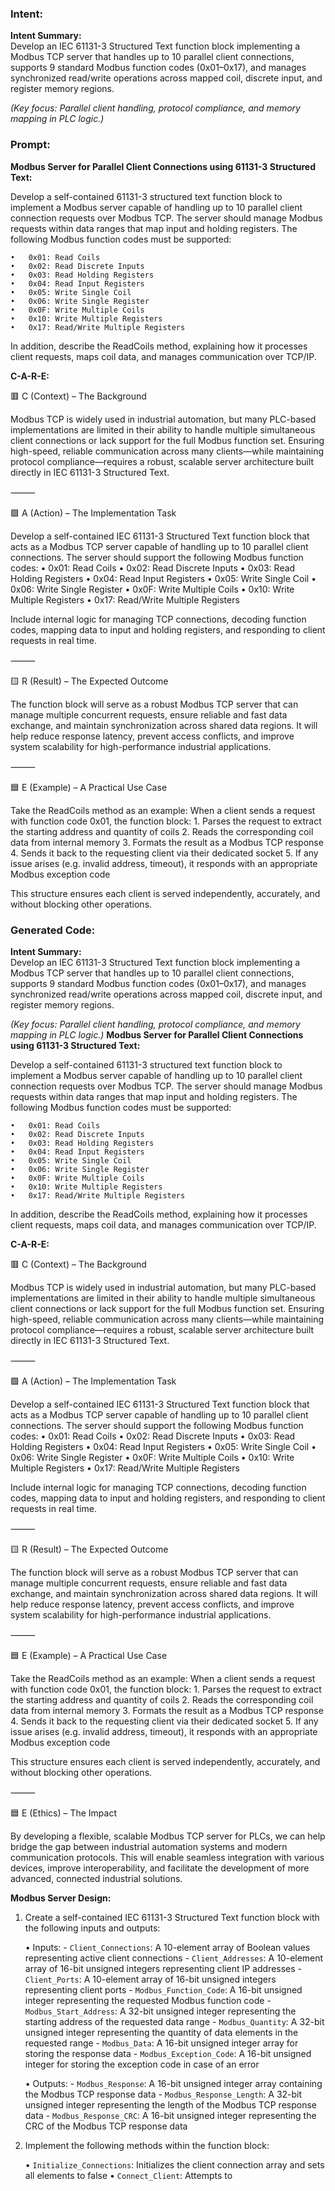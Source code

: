 ### Intent:
**Intent Summary:**  
Develop an IEC 61131-3 Structured Text function block implementing a Modbus TCP server that handles up to 10 parallel client connections, supports 9 standard Modbus function codes (0x01–0x17), and manages synchronized read/write operations across mapped coil, discrete input, and register memory regions.  

*(Key focus: Parallel client handling, protocol compliance, and memory mapping in PLC logic.)*

### Prompt:
**Modbus Server for Parallel Client Connections using 61131-3 Structured Text:**

Develop a self-contained 61131-3 structured text function block to implement a Modbus server capable of handling up to 10 parallel client connection requests over Modbus TCP. The server should manage Modbus requests within data ranges that map input and holding registers. The following Modbus function codes must be supported:

	•	0x01: Read Coils
	•	0x02: Read Discrete Inputs
	•	0x03: Read Holding Registers
	•	0x04: Read Input Registers
	•	0x05: Write Single Coil
	•	0x06: Write Single Register
	•	0x0F: Write Multiple Coils
	•	0x10: Write Multiple Registers
	•	0x17: Read/Write Multiple Registers

In addition, describe the ReadCoils method, explaining how it processes client requests, maps coil data, and manages communication over TCP/IP.

**C-A-R-E:**

🟥 C (Context) – The Background

Modbus TCP is widely used in industrial automation, but many PLC-based implementations are limited in their ability to handle multiple simultaneous client connections or lack support for the full Modbus function set. Ensuring high-speed, reliable communication across many clients—while maintaining protocol compliance—requires a robust, scalable server architecture built directly in IEC 61131-3 Structured Text.

⸻

🟩 A (Action) – The Implementation Task

Develop a self-contained IEC 61131-3 Structured Text function block that acts as a Modbus TCP server capable of handling up to 10 parallel client connections. The server should support the following Modbus function codes:
	•	0x01: Read Coils
	•	0x02: Read Discrete Inputs
	•	0x03: Read Holding Registers
	•	0x04: Read Input Registers
	•	0x05: Write Single Coil
	•	0x06: Write Single Register
	•	0x0F: Write Multiple Coils
	•	0x10: Write Multiple Registers
	•	0x17: Read/Write Multiple Registers

Include internal logic for managing TCP connections, decoding function codes, mapping data to input and holding registers, and responding to client requests in real time.

⸻

🟨 R (Result) – The Expected Outcome

The function block will serve as a robust Modbus TCP server that can manage multiple concurrent requests, ensure reliable and fast data exchange, and maintain synchronization across shared data regions. It will help reduce response latency, prevent access conflicts, and improve system scalability for high-performance industrial applications.

⸻

🟦 E (Example) – A Practical Use Case

Take the ReadCoils method as an example:
When a client sends a request with function code 0x01, the function block:
	1.	Parses the request to extract the starting address and quantity of coils
	2.	Reads the corresponding coil data from internal memory
	3.	Formats the result as a Modbus TCP response
	4.	Sends it back to the requesting client via their dedicated socket
	5.	If any issue arises (e.g. invalid address, timeout), it responds with an appropriate Modbus exception code

This structure ensures each client is served independently, accurately, and without blocking other operations.

### Generated Code:
**Intent Summary:**  
Develop an IEC 61131-3 Structured Text function block implementing a Modbus TCP server that handles up to 10 parallel client connections, supports 9 standard Modbus function codes (0x01–0x17), and manages synchronized read/write operations across mapped coil, discrete input, and register memory regions.  

*(Key focus: Parallel client handling, protocol compliance, and memory mapping in PLC logic.)*
**Modbus Server for Parallel Client Connections using 61131-3 Structured Text:**

Develop a self-contained 61131-3 structured text function block to implement a Modbus server capable of handling up to 10 parallel client connection requests over Modbus TCP. The server should manage Modbus requests within data ranges that map input and holding registers. The following Modbus function codes must be supported:

	•	0x01: Read Coils
	•	0x02: Read Discrete Inputs
	•	0x03: Read Holding Registers
	•	0x04: Read Input Registers
	•	0x05: Write Single Coil
	•	0x06: Write Single Register
	•	0x0F: Write Multiple Coils
	•	0x10: Write Multiple Registers
	•	0x17: Read/Write Multiple Registers

In addition, describe the ReadCoils method, explaining how it processes client requests, maps coil data, and manages communication over TCP/IP.

**C-A-R-E:**

🟥 C (Context) – The Background

Modbus TCP is widely used in industrial automation, but many PLC-based implementations are limited in their ability to handle multiple simultaneous client connections or lack support for the full Modbus function set. Ensuring high-speed, reliable communication across many clients—while maintaining protocol compliance—requires a robust, scalable server architecture built directly in IEC 61131-3 Structured Text.

⸻

🟩 A (Action) – The Implementation Task

Develop a self-contained IEC 61131-3 Structured Text function block that acts as a Modbus TCP server capable of handling up to 10 parallel client connections. The server should support the following Modbus function codes:
	•	0x01: Read Coils
	•	0x02: Read Discrete Inputs
	•	0x03: Read Holding Registers
	•	0x04: Read Input Registers
	•	0x05: Write Single Coil
	•	0x06: Write Single Register
	•	0x0F: Write Multiple Coils
	•	0x10: Write Multiple Registers
	•	0x17: Read/Write Multiple Registers

Include internal logic for managing TCP connections, decoding function codes, mapping data to input and holding registers, and responding to client requests in real time.

⸻

🟨 R (Result) – The Expected Outcome

The function block will serve as a robust Modbus TCP server that can manage multiple concurrent requests, ensure reliable and fast data exchange, and maintain synchronization across shared data regions. It will help reduce response latency, prevent access conflicts, and improve system scalability for high-performance industrial applications.

⸻

🟦 E (Example) – A Practical Use Case

Take the ReadCoils method as an example:
When a client sends a request with function code 0x01, the function block:
	1.	Parses the request to extract the starting address and quantity of coils
	2.	Reads the corresponding coil data from internal memory
	3.	Formats the result as a Modbus TCP response
	4.	Sends it back to the requesting client via their dedicated socket
	5.	If any issue arises (e.g. invalid address, timeout), it responds with an appropriate Modbus exception code

This structure ensures each client is served independently, accurately, and without blocking other operations.

⸻

🟦 E (Ethics) – The Impact

By developing a flexible, scalable Modbus TCP server for PLCs, we can help bridge the gap between industrial automation systems and modern communication protocols. This will enable seamless integration with various devices, improve interoperability, and facilitate the development of more advanced, connected industrial solutions.

**Modbus Server Design:**

1.	Create a self-contained IEC 61131-3 Structured Text function block with the following inputs and outputs:

	•	Inputs:
		- `Client_Connections`: A 10-element array of Boolean values representing active client connections
		- `Client_Addresses`: A 10-element array of 16-bit unsigned integers representing client IP addresses
		- `Client_Ports`: A 10-element array of 16-bit unsigned integers representing client ports
		- `Modbus_Function_Code`: A 16-bit unsigned integer representing the requested Modbus function code
		- `Modbus_Start_Address`: A 32-bit unsigned integer representing the starting address of the requested data range
		- `Modbus_Quantity`: A 32-bit unsigned integer representing the quantity of data elements in the requested range
		- `Modbus_Data`: A 16-bit unsigned integer array for storing the response data
		- `Modbus_Exception_Code`: A 16-bit unsigned integer for storing the exception code in case of an error

	•	Outputs:
		- `Modbus_Response`: A 16-bit unsigned integer array containing the Modbus TCP response data
		- `Modbus_Response_Length`: A 32-bit unsigned integer representing the length of the Modbus TCP response data
		- `Modbus_Response_CRC`: A 16-bit unsigned integer representing the CRC of the Modbus TCP response data

2.	Implement the following methods within the function block:

	•	`Initialize_Connections`: Initializes the client connection array and sets all elements to false
	•	`Connect_Client`: Attempts to
